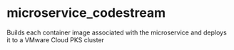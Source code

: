# microservice_codestream
Builds each container image associated with the microservice and deploys it to a VMware Cloud PKS cluster
